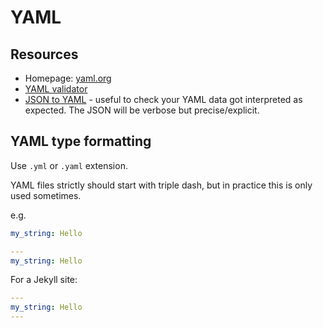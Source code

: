 # YAML

## Resources

- Homepage: [yaml.org](https://yaml.org/)
- [YAML validator](https://codebeautify.org/yaml-validator)
- [JSON to YAML](https://onlineyamltools.com/convert-yaml-to-json) - useful to check your YAML data got interpreted as expected. The JSON will be verbose but precise/explicit.


## YAML type formatting

Use `.yml` or `.yaml` extension.

YAML files strictly should start with triple dash, but in practice this is only used sometimes.

e.g.

```yaml
my_string: Hello
```

```yaml
---
my_string: Hello
```

For a Jekyll site:

```yaml
---
my_string: Hello
---
```
